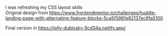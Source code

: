 I was refreshing my  CSS layout skills  
Original design from https://www.frontendmentor.io/challenges/huddle-landing-page-with-alternating-feature-blocks-5ca5f5981e82137ec91a5100

Final version in https://jolly-dubinsky-9cd34a.netlify.app/
